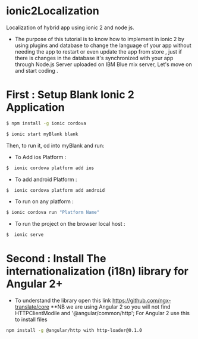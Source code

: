 # ionic2Localization
Localization of hybrid app using ionic 2 and node js.

- The purpose of this tutorial is to know how to implement in ionic 2 by using plugins and database to change the language of your app without needing the app to restart or even update the app from store , just if there is changes in the database it's synchronized with your app through Node.js Server uploaded on IBM Blue mix server, Let's move on and start coding .

#  First : Setup Blank Ionic 2 Application
```sh
$ npm install -g ionic cordova

$ ionic start myBlank blank
```
Then, to run it, cd into myBlank and run:

*  To Add ios Platform :
```sh
$  ionic cordova platform add ios
```
*  To add android Platform :
```sh
$  ionic cordova platform add android
```
*  To run on any platform :
```sh
$ ionic cordova run "Platform Name"
```
* To run the project on the browser local host :
```sh
$  ionic serve
```

#  Second : Install The internationalization (i18n) library for Angular 2+
- To understand the library open this link
https://github.com/ngx-translate/core
**NB we are using Angular 2 so you will not find HTTPClientModile and '@angular/common/http';
For Angular 2 use this to install files
```sh
npm install -g @angular/http with http-loader@0.1.0
```